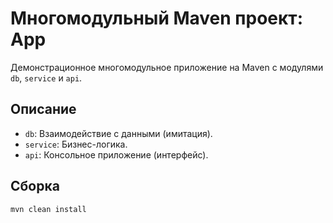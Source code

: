 # Многомодульный Maven проект: App

Демонстрационное многомодульное приложение на Maven с модулями `db`, `service` и `api`.

## Описание

*   `db`: Взаимодействие с данными (имитация).
*   `service`: Бизнес-логика.
*   `api`: Консольное приложение (интерфейс).

## Сборка

```bash
mvn clean install
